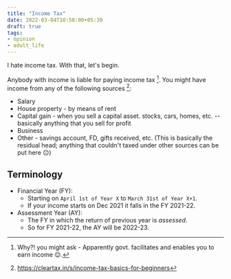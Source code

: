```yaml
---
title: "Income Tax"
date: 2022-03-04T10:58:00+05:30
draft: true
tags:
- opinion
- adult_life
---
```


I hate income tax. With that, let's begin.
<!--more-->

Anybody with income is liable for paying income tax [^1]. You might have income from any of the following sources [^2]:

* Salary
* House property - by means of rent
* Capital gain - when you sell a capital asset. stocks, cars, homes, etc. -- basically anything that you sell for profit
* Business
* Other - savings account, FD, gifts received, etc. (This is basically the residual head; anything that couldn't taxed under other sources can be put here 😐)

## Terminology

* Financial Year (FY): 
    * Starting on `April 1st of Year X` to `March 31st of Year X+1`.
    * If your income starts on Dec 2021 it falls in the FY 2021-22.
* Assessment Year (AY): 
    * The FY in which the return of previous year is *assessed*.
    * So for FY 2021-22, the AY will be 2022-23.


[^1]: Why?! you might ask - Apparently govt. facilitates and enables you to earn income 😌.
[^2]: https://cleartax.in/s/income-tax-basics-for-beginners
